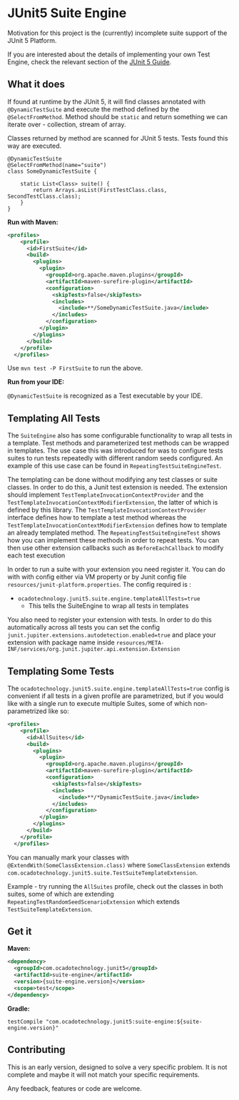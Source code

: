 # JUnit5 Suite Engine

Motivation for this project is the (currently) incomplete suite support of the JUnit 5 Platform.  

If you are interested about the details of implementing your own Test Engine, check the relevant section of the [JUnit 5 Guide](https://junit.org/junit5/docs/current/user-guide/#launcher-api-engines-custom).

## What it does

If found at runtime by the JUnit 5, it will find classes annotated with `@DynamicTestSuite` and execute the method defined by the
`@SelectFromMethod`. Method should be `static` and return something we can iterate over - collection, stream of array.

Classes returned by method are scanned for JUnit 5 tests. Tests found this way are executed.

```
@DynamicTestSuite
@SelectFromMethod(name="suite")
class SomeDynamicTestSuite {

    static List<Class> suite() {
        return Arrays.asList(FirstTestClass.class, SecondTestClass.class);
    }
} 
```

**Run with Maven:**

```xml
<profiles>
    <profile>
      <id>FirstSuite</id>
      <build>
        <plugins>
          <plugin>
            <groupId>org.apache.maven.plugins</groupId>
            <artifactId>maven-surefire-plugin</artifactId>
            <configuration>
              <skipTests>false</skipTests>
              <includes>
                <include>**/SomeDynamicTestSuite.java</include>
              </includes>
            </configuration>
          </plugin>
        </plugins>
      </build>
    </profile>
  </profiles>
```

Use `mvn test -P FirstSuite` to run the above.

**Run from your IDE:**

`@DynamicTestSuite` is recognized as a Test executable by your IDE.

## Templating All Tests
The `SuiteEngine` also has some configurable functionality to wrap all tests in a template. Test methods and
parameterized test methods can be wrapped in templates. The use case this was introduced for was to configure
tests suites to run tests repeatedly with different random seeds configured. An example of this use case can be
found in `RepeatingTestSuiteEngineTest`. 
 
The templating can be done without modifying any test classes or suite classes. In order to do this, a Junit test
extension is needed. The extension should implement `TestTemplateInvocationContextProvider` and the
`TestTemplateInvocationContextModifierExtension`, the latter of which is defined by this library. The
`TestTemplateInvocationContextProvider` interface defines how to template a test method whereas the
`TestTemplateInvocationContextModifierExtension` defines how to template an already templated method. The
`RepeatingTestSuiteEngineTest` shows how you can implement these methods in order to repeat tests. You can then use
other extension callbacks such as `BeforeEachCallback` to modify each test execution

In order to run a suite with your extension you need register it. You can do with with config either via VM
property or by Junit config file
`resources/junit-platform.properties`. The config required is :
* `ocadotechnology.junit5.suite.engine.templateAllTests=true`
    *  This tells the SuiteEngine to wrap all tests in templates

You also need to register your extension with tests. In order to do this automatically across all tests you can set
the config `junit.jupiter.extensions.autodetection.enabled=true` and place your extension with package name inside 
`resources/META-INF/services/org.junit.jupiter.api.extension.Extension`

## Templating Some Tests
The `ocadotechnology.junit5.suite.engine.templateAllTests=true` config is convenient if all tests in a given profile are parametrized, but if you would like with a single run to execute multiple Suites, some of which non-parametrized like so:

```xml
<profiles>
    <profile>
      <id>AllSuites</id>
      <build>
        <plugins>
          <plugin>
            <groupId>org.apache.maven.plugins</groupId>
            <artifactId>maven-surefire-plugin</artifactId>
            <configuration>
              <skipTests>false</skipTests>
              <includes>
                <include>**/*DynamicTestSuite.java</include>
              </includes>
            </configuration>
          </plugin>
        </plugins>
      </build>
    </profile>
  </profiles>
```

You can manually mark your classes with `@ExtendWith(SomeClassExtension.class)` where `SomeClassExtension` extends `com.ocadotechnology.junit5.suite.TestSuiteTemplateExtension`.

Example - try running the `AllSuites` profile, check out the classes in both suites, some of which are extending `RepeatingTestRandomSeedScenarioExtension` which extends `TestSuiteTemplateExtension`.

## Get it

**Maven:**
```xml
<dependency>
  <groupId>com.ocadotechnology.junit5</groupId>
  <artifactId>suite-engine</artifactId>
  <version>{suite-engine.version}</version>
  <scope>test</scope>
</dependency>
```

**Gradle:**

```
testCompile "com.ocadotechnology.junit5:suite-engine:${suite-engine.version}"
```

## Contributing

This is an early version, designed to solve a very specific problem. It is not complete and maybe it will not match your specific requirements. 

Any feedback, features or code are welcome.
